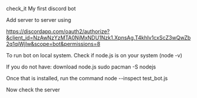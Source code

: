 check_it
My first discord bot

Add server to server using

https://discordapp.com/oauth2/authorize?&client_id=NzAwNzYzMTA0NjMxNDU1Nzk1.XpnsAg.T4khIv1cxScZ3wQwZb2q1qiWjIw&scope=bot&permissions=8

To run bot on local system.
Check if node.js is on your system (node -v)

If you do not have: download node.js
sudo pacman -S nodejs 

Once that is installed, run the command
node --inspect test_bot.js

Now check the server

